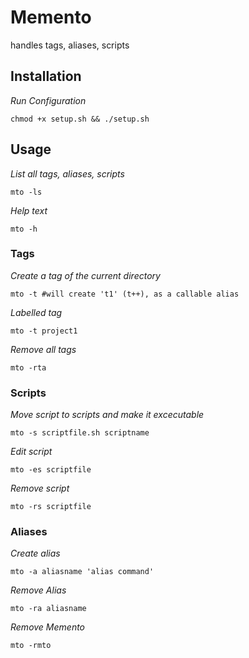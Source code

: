 # Memento
handles tags, aliases, scripts

## Installation 

*Run Configuration*
```shell
chmod +x setup.sh && ./setup.sh
```

## Usage

*List all tags, aliases, scripts*
```shell
mto -ls
```

*Help text*
```shell
mto -h
```

### Tags
*Create a tag of the current directory*
```shell
mto -t #will create 't1' (t++), as a callable alias
```
*Labelled tag*
```shell
mto -t project1
```
*Remove all tags*
```shell
mto -rta
```

### Scripts
*Move script to scripts and make it excecutable*
```shell
mto -s scriptfile.sh scriptname
```
*Edit script*
```shell
mto -es scriptfile
```
*Remove script*
```shell
mto -rs scriptfile
```

### Aliases
*Create alias*
```shell
mto -a aliasname 'alias command'
```
*Remove Alias*
```shell
mto -ra aliasname
```
*Remove Memento*
```shell
mto -rmto
```


